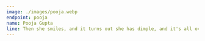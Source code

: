 ```yaml
---
image: ./images/pooja.webp
endpoint: pooja
name: Pooja Gupta
line: Then she smiles, and it turns out she has dimple, and it's all over.
---
```

